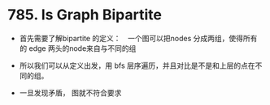 # 785. Is Graph Bipartite

- 首先需要了解bipartite 的定义：　一个图可以把nodes 分成两组，使得所有的 edge 两头的node来自与不同的组

- 所以我们可以从定义出发，用 bfs 层序遍历，并且对比是不是和上层的点在不同的组。

- 一旦发现矛盾， 图就不符合要求
